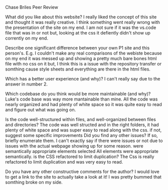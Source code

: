 Chase Briles Peer Review

What did you like about this website?
I really liked the concept of this site and thought it was really creative. I think something went really wrong with the presentation of the site
on my end. I am not sure if it was the vs.code file that was in or not but, looking at the css it defiently didn't show up corrently on my end.

Describe one significant difference between your own P1 site and this person's. E.g.
I couldn't make any real comparisons of the webiste because on my end it was messed up and showing a pretty much bare bones html file with no 
css on it but, I think this is a issue with the repository transfer or somthing cause style sheets and everything are there in the html files.

Which has a better user experience (and why)?
I can't really say due to the answer in number 2.

Which codebase do you think would be more maintainable (and why)?
Luke's code base was way more mantainable than mine. All the code was nearly organized and had plenty of white space so it was quite easy to 
read and figure out what was going on.

Is the code well-structured within files, and well-organized between files and directories?
The code was well structed and in the right folders, it had plenty of white space and was super easy to read along with the css.
if not, suggest some specific improvements
Did you find any other issues? If so, briefly enumerate them.
I can't exactly say if there were issues or not due to issues with the actual webpage showing up for some reason.
were semantically appropriate elements selected
All elements were appropriate semantically.
is the CSS refactored to limit duplication?
The Css is really refactored to limit duplication and was very easy to read.

Do you have any other constructive comments for the author?
I would love to get a link to the site to actually take a look at it! I was pretty bummed that somthing broke on my side.
